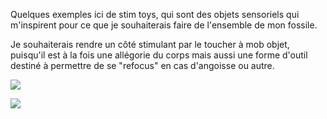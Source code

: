 Quelques exemples ici de stim toys, qui sont des objets sensoriels qui m'inspirent pour ce que je souhaiterais faire de l'ensemble de mon fossile.

Je souhaiterais rendre un côté stimulant par le toucher à mob objet, puisqu'il est à la fois une allégorie du corps mais aussi une forme d'outil destiné à permettre de se "refocus" en cas d'angoisse ou autre.

![
](../../../../../../../../../C:/Users/Utilisateur/OneDrive/Documents/Oct.%202022/head-md-time-in-time-out/process/Imageprocess/stim%20toy%202.jpg)

![](../../../../../../../../../C:/Users/Utilisateur/OneDrive/Documents/Oct.%202022/head-md-time-in-time-out/process/Imageprocess/stim%20toy.jpg)